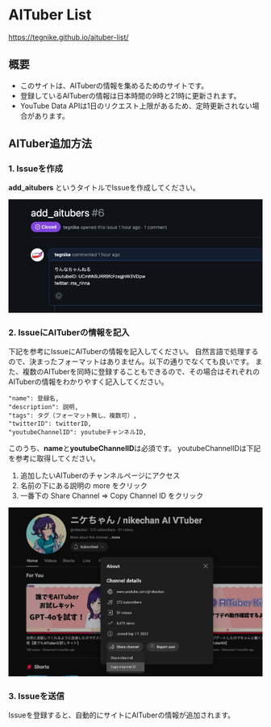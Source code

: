 # AITuber List

https://tegnike.github.io/aituber-list/

## 概要

- このサイトは、AITuberの情報を集めるためのサイトです。
- 登録しているAITuberの情報は日本時間の9時と21時に更新されます。
- YouTube Data APIは1日のリクエスト上限があるため、定時更新されない場合があります。

## AITuber追加方法

### 1. Issueを作成

**add_aitubers** というタイトルでIssueを作成してください。

![alt text](public/images/readme_image2.png)

### 2. IssueにAITuberの情報を記入

下記を参考にIssueにAITuberの情報を記入してください。
自然言語で処理するので、決まったフォーマットはありません。以下の通りでなくても良いです。
また、複数のAITuberを同時に登録することもできるので、その場合はそれぞれのAITuberの情報をわかりやすく記入してください。

```
"name": 登録名,
"description": 説明,
"tags": タグ（フォーマット無し、複数可）,
"twitterID": twitterID,
"youtubeChannelID": youtubeチャンネルID,
```

このうち、**name**と**youtubeChannelID**は必須です。
youtubeChannelIDは下記を参考に取得してください。

1. 追加したいAITuberのチャンネルページにアクセス
2. 名前の下にある説明の more をクリック
3. 一番下の Share Channel => Copy Channel ID をクリック

![alt text](public/images/readme_image1.png)

### 3. Issueを送信

Issueを登録すると、自動的にサイトにAITuberの情報が追加されます。

